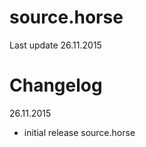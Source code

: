 source.horse
===========

Last update 26.11.2015

Changelog
=========

26.11.2015

* initial release source.horse
